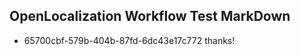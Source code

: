 ## OpenLocalization Workflow Test MarkDown
* 65700cbf-579b-404b-87fd-6dc43e17c772 thanks!

<!--HONumber=Jul16_HO5-->


